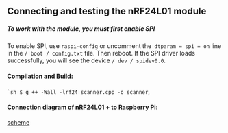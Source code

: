 ## Connecting and testing the nRF24L01 module
##### To work with the module, you must first enable SPI
To enable SPI, use `raspi-config` or uncomment the` dtparam = spi = on` line in the `/ boot / config.txt` file. Then reboot.
If the SPI driver loads successfully, you will see the device `/ dev / spidev0.0`.
#### Compilation and Build:
`` `sh
$ g ++ -Wall -lrf24 scanner.cpp -o scanner
``,
#### Connection diagram of nRF24L01 + to Raspberry Pi:
[scheme](https://github.com/optumus/RF24_Library/blob/master/scheme/scheme.png)

